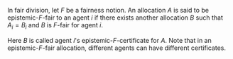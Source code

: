 In fair division, let $F$ be a fairness notion.
An allocation $A$ is said to be epistemic-$F$-fair to an agent $i$ if
there exists another allocation $B$ such that
$A_i = B_i$ and $B$ is $F$-fair for agent $i$.

Here $B$ is called agent $i$'s epistemic-$F$-certificate for $A$.
Note that in an epistemic-$F$-fair allocation,
different agents can have different certificates.
